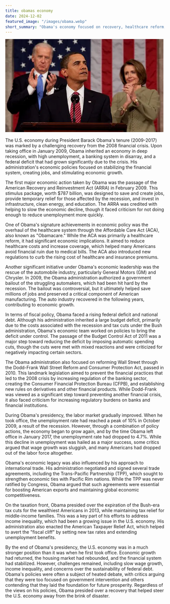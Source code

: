 ```yaml
---
title: obamas economy
date: 2024-12-02
featured_image: "/images/obama.webp"
short_summary: "Obama's economy focused on recovery, healthcare reform, job creation, and financial stabilization."
---
```


![](/images/obama.webp)

The U.S. economy during President Barack Obama's tenure (2009-2017) was marked by a challenging recovery from the 2008 financial crisis. Upon taking office in January 2009, Obama inherited an economy in deep recession, with high unemployment, a banking system in disarray, and a federal deficit that had grown significantly due to the crisis. His administration's economic policies focused on stabilizing the financial system, creating jobs, and stimulating economic growth.

The first major economic action taken by Obama was the passage of the American Recovery and Reinvestment Act (ARRA) in February 2009. This stimulus package, worth $787 billion, was designed to save and create jobs, provide temporary relief for those affected by the recession, and invest in infrastructure, clean energy, and education. The ARRA was credited with helping to slow the economic decline, though it faced criticism for not doing enough to reduce unemployment more quickly.

One of Obama's signature achievements in economic policy was the overhaul of the healthcare system through the Affordable Care Act (ACA), also known as "Obamacare." While the ACA was primarily a healthcare reform, it had significant economic implications. It aimed to reduce healthcare costs and increase coverage, which helped many Americans avoid financial ruin due to medical bills. The ACA also introduced new regulations to curb the rising cost of healthcare and insurance premiums.

Another significant initiative under Obama's economic leadership was the rescue of the automobile industry, particularly General Motors (GM) and Chrysler. In 2009, the Obama administration authorized a government bailout of the struggling automakers, which had been hit hard by the recession. The bailout was controversial, but it ultimately helped save millions of jobs and preserved a critical component of American manufacturing. The auto industry recovered in the following years, contributing to economic growth.

In terms of fiscal policy, Obama faced a rising federal deficit and national debt. Although his administration inherited a large budget deficit, primarily due to the costs associated with the recession and tax cuts under the Bush administration, Obama's economic team worked on policies to bring the deficit under control. The passage of the Budget Control Act of 2011 was a major step toward reducing the deficit by imposing automatic spending cuts, though the cuts were met with mixed reactions and were criticized for negatively impacting certain sectors.

The Obama administration also focused on reforming Wall Street through the Dodd-Frank Wall Street Reform and Consumer Protection Act, passed in 2010. This landmark legislation aimed to prevent the financial practices that led to the 2008 crisis by increasing regulation of the banking sector, creating the Consumer Financial Protection Bureau (CFPB), and establishing new rules on derivatives and other financial products. While Dodd-Frank was viewed as a significant step toward preventing another financial crisis, it also faced criticism for increasing regulatory burdens on banks and financial institutions.

During Obama's presidency, the labor market gradually improved. When he took office, the unemployment rate had reached a peak of 10% in October 2009, a result of the recession. However, through a combination of policy actions, the economy began to grow again, and by the time Obama left office in January 2017, the unemployment rate had dropped to 4.7%. While this decline in unemployment was hailed as a major success, some critics argued that wage growth was sluggish, and many Americans had dropped out of the labor force altogether.

Obama's economic legacy was also influenced by his approach to international trade. His administration negotiated and signed several trade agreements, including the Trans-Pacific Partnership (TPP), which sought to strengthen economic ties with Pacific Rim nations. While the TPP was never ratified by Congress, Obama argued that such agreements were essential for boosting American exports and maintaining global economic competitiveness.

On the taxation front, Obama presided over the expiration of the Bush-era tax cuts for the wealthiest Americans in 2013, while maintaining tax relief for middle-income families. This was a key part of his efforts to address income inequality, which had been a growing issue in the U.S. economy. His administration also enacted the American Taxpayer Relief Act, which helped to avert the "fiscal cliff" by setting new tax rates and extending unemployment benefits.

By the end of Obama's presidency, the U.S. economy was in a much stronger position than it was when he first took office. Economic growth had returned, the housing market had rebounded, and the financial system had stabilized. However, challenges remained, including slow wage growth, income inequality, and concerns over the sustainability of federal debt. Obama's policies were often a subject of heated debate, with critics arguing that they were too focused on government intervention and others contending that they laid the foundation for future prosperity. Regardless of the views on his policies, Obama presided over a recovery that helped steer the U.S. economy away from the brink of disaster.
